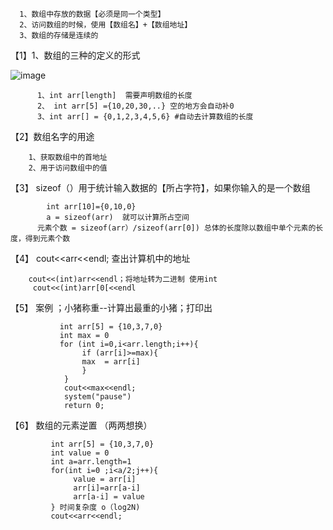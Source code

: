       1、数组中存放的数据【必须是同一个类型】
      2、访问数组的时候，使用【数组名】+【数组地址】
      3、数组的存储是连续的


【1】1、数组的三种的定义的形式

![image](https://user-images.githubusercontent.com/38878365/193560891-6c93d39a-8568-4549-a977-411f30af8740.png)

          1、int arr[length]  需要声明数组的长度
          2、 int arr[5] ={10,20,30,..} 空的地方会自动补0
          3、int arr[] = {0,1,2,3,4,5,6} #自动去计算数组的长度



【2】数组名字的用途
        
        
        1、获取数组中的首地址
        2、用于访问数组中的值 
        
        

【3】  sizeof（）用于统计输入数据的【所占字符】，如果你输入的是一个数组
            
            int arr[10]={0,10,0}
            a = sizeof(arr)  就可以计算所占空间
          元素个数 = sizeof(arr）/sizeof(arr[0]) 总体的长度除以数组中单个元素的长度，得到元素个数
          
【4】  cout<<arr<<endl;  查出计算机中的地址  
 
        cout<<(int)arr<<endl；将地址转为二进制 使用int
         cout<<(int)arr[0[<<endl

【5】  案例 ；小猪称重--计算出最重的小猪；打印出
         
               int arr[5] = {10,3,7,0}
               int max = 0
               for (int i=0,i<arr.length;i++){
                    if (arr[i]>=max){
                    max  = arr[i]
                    }
                }
                cout<<max<<endl;
                system("pause")
                return 0;

 【6】 数组的元素逆置 （两两想换）

             int arr[5] = {10,3,7,0}
             int value = 0
             int a=arr.length=1
             for(int i=0 ;i<a/2;j++){
                  value = arr[i]
                  arr[i]=arr[a-i]
                  arr[a-i] = value
             } 时间复杂度 o（log2N)
             cout<<arr<<endl;     

      
          
          
          
          
          
